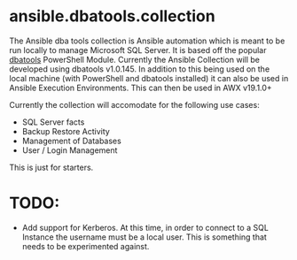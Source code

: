 # ansible.dbatools.collection
The Ansible dba tools collection is Ansible automation which is meant to be run locally to manage Microsoft SQL Server. It is based off the popular  [dbatools](https://github.com/sqlcollaborative/dbatools) PowerShell Module. Currently the Ansible Collection will be developed using dbatools v1.0.145.
In addition to this being used on the local machine (with PowerShell and dbatools installed) it can also be used in Ansible Execution Environments. This can then be used in AWX v19.1.0+

Currently the collection will accomodate for the following use cases:

* SQL Server facts
* Backup Restore Activity 
* Management of Databases
* User / Login Management

This is just for starters. 

# TODO:
* Add support for Kerberos. At this time, in order to connect to a SQL Instance the username must be a local user.  This is something that needs to be experimented against.


